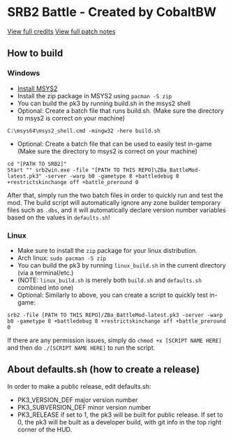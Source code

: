 # SRB2 Battle - Created by CobaltBW
[View full credits](https://gitlab.com/Krabs_Is_A_/battlemod/-/blob/master/Credits.md)
[View full patch notes](https://gitlab.com/Krabs_Is_A_/battlemod/-/blob/master/PatchNotes.txt)

## How to build
### Windows
- [Install MSYS2](https://www.msys2.org/)
- Install the zip package in MSYS2 using `pacman -S zip`
- You can build the pk3 by running build.sh in the msys2 shell
- Optional: Create a batch file that runs build.sh. (Make sure the directory to msys2 is correct on your machine)
```
C:\msys64\msys2_shell.cmd -mingw32 -here build.sh
```
- Optional: Create a batch file that can be used to easily test in-game (Make sure the directory to msys2 is correct on your machine)
```
cd "[PATH TO SRB2]"
Start "" srb2win.exe -file "[PATH TO THIS REPO]\ZBa_BattleMod-latest.pk3" -server -warp b0 -gametype 8 +battledebug 8 +restrictskinchange off +battle_preround 0
```


After that, simply run the two batch files in order to quickly run and test the mod. The build script will automatically ignore any zone builder temporary files such as `.dbs`, and it will automatically declare version number variables based on the values in `defaults.sh`!

### Linux
- Make sure to install the `zip` package for your linux distribution.
- Arch linux: `sudo pacman -S zip`
- You can build the pk3 by running `linux_build.sh` in the current directory (via a terminal/etc.)
- (NOTE: `linux_build.sh` is merely both `build.sh` and `defaults.sh` combined into one)
- Optional: Similarly to above, you can create a script to quickly test in-game:
```
srb2 -file [PATH TO THIS REPO]/ZBa_BattleMod-latest.pk3 -server -warp b0 -gametype 8 +battledebug 8 +restrictskinchange off +battle_preround 0
```

If there are any permission issues, simply do `chmod +x [SCRIPT NAME HERE]` and then do `./[SCRIPT NAME HERE]` to run the script.


## About defaults.sh (how to create a release)
In order to make a public release, edit defaults.sh:
- PK3_VERSION_DEF		major version number
- PK3_SUBVERSION_DEF	minor version number
- PK3_RELEASE			if set to 1, the pk3 will be built for public release. If set to 0, the pk3 will be built as a developer build, with git info in the top right corner of the HUD.
